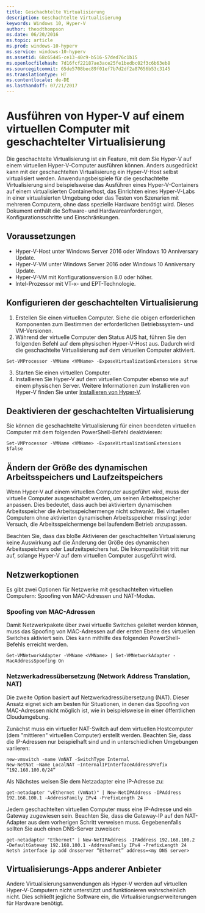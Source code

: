 ```yaml
---
title: Geschachtelte Virtualisierung
description: Geschachtelte Virtualisierung
keywords: Windows 10, Hyper-V
author: theodthompson
ms.date: 06/20/2016
ms.topic: article
ms.prod: windows-10-hyperv
ms.service: windows-10-hyperv
ms.assetid: 68c65445-ce13-40c9-b516-57ded76c1b15
ms.openlocfilehash: 7d16fcf22187ae3ace25fe1bedbc02f3c6b63eb8
ms.sourcegitcommit: 65de5708bec89f01ef7b7d2df2a87656b53c3145
ms.translationtype: HT
ms.contentlocale: de-DE
ms.lasthandoff: 07/21/2017
---
```

# Ausführen von Hyper-V auf einem virtuellen Computer mit geschachtelter Virtualisierung

Die geschachtelte Virtualisierung ist ein Feature, mit dem Sie Hyper-V auf einem virtuellen Hyper-V-Computer ausführen können. Anders ausgedrückt kann mit der geschachtelten Virtualisierung ein Hyper-V-Host selbst virtualisiert werden. Anwendungsbeispiele für die geschachtelte Virtualisierung sind beispielsweise das Ausführen eines Hyper-V-Containers auf einem virtualisierten Containerhost, das Einrichten eines Hyper-V-Labs in einer virtualisierten Umgebung oder das Testen von Szenarien mit mehreren Computern, ohne dass spezielle Hardware benötigt wird. Dieses Dokument enthält die Software- und Hardwareanforderungen, Konfigurationsschritte und Einschränkungen. 

## Voraussetzungen

- Hyper-V-Host unter Windows Server 2016 oder Windows 10 Anniversary Update.
- Hyper-V-VM unter Windows Server 2016 oder Windows 10 Anniversary Update.
- Hyper-V-VM mit Konfigurationsversion 8.0 oder höher.
- Intel-Prozessor mit VT-x- und EPT-Technologie.

## Konfigurieren der geschachtelten Virtualisierung

1. Erstellen Sie einen virtuellen Computer. Siehe die obigen erforderlichen Komponenten zum Bestimmen der erforderlichen Betriebssystem- und VM-Versionen.
2. Während der virtuelle Computer den Status AUS hat, führen Sie den folgenden Befehl auf dem physischen Hyper-V-Host aus. Dadurch wird die geschachtelte Virtualisierung auf dem virtuellen Computer aktiviert.

```none
Set-VMProcessor -VMName <VMName> -ExposeVirtualizationExtensions $true
```
3. Starten Sie einen virtuellen Computer.
4. Installieren Sie Hyper-V auf dem virtuellen Computer ebenso wie auf einem physischen Server. Weitere Informationen zum Installieren von Hyper-V finden Sie unter [Installieren von Hyper-V](../quick-start/enable-hyper-v.md).

## Deaktivieren der geschachtelten Virtualisierung
Sie können die geschachtelte Virtualisierung für einen beendeten virtuellen Computer mit dem folgenden PowerShell-Befehl deaktivieren:
```none
Set-VMProcessor -VMName <VMName> -ExposeVirtualizationExtensions $false
```

## Ändern der Größe des dynamischen Arbeitsspeichers und Laufzeitspeichers
Wenn Hyper-V auf einem virtuellen Computer ausgeführt wird, muss der virtuelle Computer ausgeschaltet werden, um seinen Arbeitsspeicher anpassen. Dies bedeutet, dass auch bei aktiviertem dynamischen Arbeitsspeicher die Arbeitsspeichermenge nicht schwankt. Bei virtuellen Computern ohne aktivierten dynamischen Arbeitsspeicher misslingt jeder Versuch, die Arbeitsspeichermenge bei laufendem Betrieb anzupassen. 

Beachten Sie, dass das bloße Aktivieren der geschachtelten Virtualisierung keine Auswirkung auf die Änderung der Größe des dynamischen Arbeitsspeichers oder Laufzeitspeichers hat. Die Inkompatibilität tritt nur auf, solange Hyper-V auf dem virtuellen Computer ausgeführt wird.

## Netzwerkoptionen
Es gibt zwei Optionen für Netzwerke mit geschachtelten virtuellen Computern: Spoofing von MAC-Adressen und NAT-Modus.

### Spoofing von MAC-Adressen
Damit Netzwerkpakete über zwei virtuelle Switches geleitet werden können, muss das Spoofing von MAC-Adressen auf der ersten Ebene des virtuellen Switches aktiviert sein. Dies kann mithilfe des folgenden PowerShell-Befehls erreicht werden.

```none
Get-VMNetworkAdapter -VMName <VMName> | Set-VMNetworkAdapter -MacAddressSpoofing On
```
### Netzwerkadressübersetzung (Network Address Translation, NAT)
Die zweite Option basiert auf Netzwerkadressübersetzung (NAT). Dieser Ansatz eignet sich am besten für Situationen, in denen das Spoofing von MAC-Adressen nicht möglich ist, wie in beispielsweise in einer öffentlichen Cloudumgebung.

Zunächst muss ein virtueller NAT-Switch auf dem virtuellen Hostcomputer (dem "mittleren" virtuellen Computer) erstellt werden. Beachten Sie, dass die IP-Adressen nur beispielhaft sind und in unterschiedlichen Umgebungen variieren:
```none
new-vmswitch -name VmNAT -SwitchType Internal
New-NetNat –Name LocalNAT –InternalIPInterfaceAddressPrefix “192.168.100.0/24”
```
Als Nächstes weisen Sie dem Netzadapter eine IP-Adresse zu:
```none
get-netadapter "vEthernet (VmNat)" | New-NetIPAddress -IPAddress 192.168.100.1 -AddressFamily IPv4 -PrefixLength 24
```
Jedem geschachtelten virtuellen Computer muss eine IP-Adresse und ein Gateway zugewiesen sein. Beachten Sie, dass die Gateway-IP auf den NAT-Adapter aus dem vorherigen Schritt verweisen muss. Gegebenenfalls sollten Sie auch einen DNS-Server zuweisen:
```none
get-netadapter "Ethernet" | New-NetIPAddress -IPAddress 192.168.100.2 -DefaultGateway 192.168.100.1 -AddressFamily IPv4 -PrefixLength 24
Netsh interface ip add dnsserver “Ethernet” address=<my DNS server>
```

## Virtualisierungs-Apps anderer Anbieter
Andere Virtualisierungsanwendungen als Hyper-V werden auf virtuellen Hyper-V-Computern nicht unterstützt und funktionieren wahrscheinlich nicht. Dies schließt jegliche Software ein, die Virtualisierungserweiterungen für Hardware benötigt.
